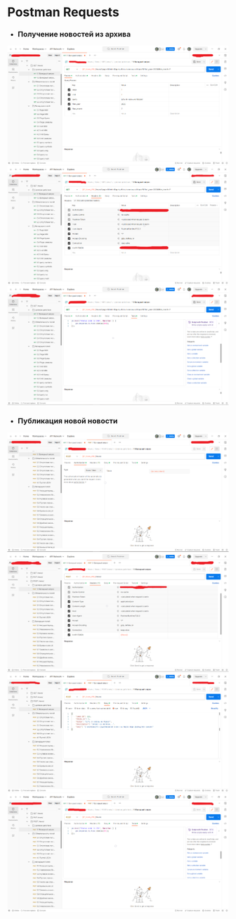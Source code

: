 # Postman Requests

- ### Получение новостей из архива
![11.png](assets%2F11.png)
![12.png](assets%2F12.png)
![13.png](assets%2F13.png)

- ### Публикация новой новости
![20.png](assets%2F20.png)
![21.png](assets%2F21.png)
![22.png](assets%2F22.png)
![23.png](assets%2F23.png)
